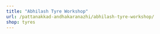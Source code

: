 ```yaml
---
title: "Abhilash Tyre Workshop"
url: /pattanakkad-andhakaranazhi/abhilash-tyre-workshop/
shop: tyres
---
```

